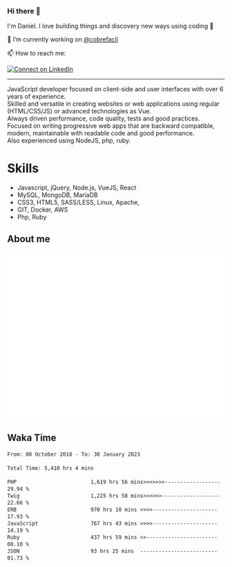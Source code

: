 ### Hi there 👋

I'm Daniel. I love building things and discovery new ways using coding :raised_hands: 

🔭 I’m currently working on [@cobrefacil](https://www.cobrefacil.com.br/)

📫 How to reach me:

[![Connect on LinkedIn](https://img.shields.io/badge/--linkedin?label=LinkedIn&logo=LinkedIn&style=social)](https://www.linkedin.com/in/daniel-cerverizzo/)

---

JavaScript developer focused on client-side and user interfaces with over 6 years of experience.  
Skilled and versatile in creating websites or web applications using regular (HTML/CSS/JS) or advanced technologies as Vue.  
Always driven performance, code quality, tests and good practices.  
 Focused on writing progressive web apps that are backward compatible, modern, maintainable with readable code and good performance.  
Also experienced using NodeJS, php, ruby. 


# Skills

 - Javascript, jQuery, Node.js, VueJS, React
 - MySQL, MongoDB, MariaDB    
 - CSS3, HTML5, SASS/LESS,  Linux, Apache,
 - GIT, Docker, AWS
 - Php, Ruby

## About me

![Metrics](/github-metrics.svg)

## Waka Time

<!--START_SECTION:waka-->

```text
From: 08 October 2018 - To: 30 January 2023

Total Time: 5,410 hrs 4 mins

PHP                        1,619 hrs 56 mins>>>>>>>------------------   29.94 %
Twig                       1,225 hrs 58 mins>>>>>>-------------------   22.66 %
ERB                        970 hrs 10 mins >>>>---------------------   17.93 %
JavaScript                 767 hrs 43 mins >>>>---------------------   14.19 %
Ruby                       437 hrs 59 mins >>-----------------------   08.10 %
JSON                       93 hrs 25 mins  -------------------------   01.73 %
```

<!--END_SECTION:waka-->

